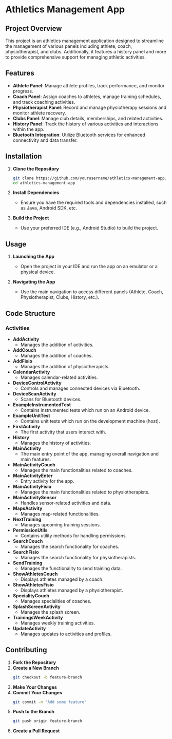 
# Athletics Management App

## Project Overview

This project is an athletics management application designed to streamline the management of various panels including athlete, coach, physiotherapist, and clubs. Additionally, it features a history panel and more to provide comprehensive support for managing athletic activities.

## Features

- **Athlete Panel**: Manage athlete profiles, track performance, and monitor progress.
- **Coach Panel**: Assign coaches to athletes, manage training schedules, and track coaching activities.
- **Physiotherapist Panel**: Record and manage physiotherapy sessions and monitor athlete recovery.
- **Clubs Panel**: Manage club details, memberships, and related activities.
- **History Panel**: Track the history of various activities and interactions within the app.
- **Bluetooth Integration**: Utilize Bluetooth services for enhanced connectivity and data transfer.

## Installation

1. **Clone the Repository**
   ```bash
   git clone https://github.com/yourusername/athletics-management-app.git
   cd athletics-management-app
   ```

2. **Install Dependencies**
   - Ensure you have the required tools and dependencies installed, such as Java, Android SDK, etc.

3. **Build the Project**
   - Use your preferred IDE (e.g., Android Studio) to build the project.

## Usage

1. **Launching the App**
   - Open the project in your IDE and run the app on an emulator or a physical device.

2. **Navigating the App**
   - Use the main navigation to access different panels (Athlete, Coach, Physiotherapist, Clubs, History, etc.).

## Code Structure

### Activities

- **AddActivity**
  - Manages the addition of activities.
- **AddCouch**
  - Manages the addition of coaches.
- **AddFisio**
  - Manages the addition of physiotherapists.
- **CalendarActivity**
  - Manages calendar-related activities.
- **DeviceControlActivity**
  - Controls and manages connected devices via Bluetooth.
- **DeviceScanActivity**
  - Scans for Bluetooth devices.
- **ExampleInstrumentedTest**
  - Contains instrumented tests which run on an Android device.
- **ExampleUnitTest**
  - Contains unit tests which run on the development machine (host).
- **FirstActivity**
  - The first activity that users interact with.
- **History**
  - Manages the history of activities.
- **MainActivity**
  - The main entry point of the app, managing overall navigation and main features.
- **MainActivityCouch**
  - Manages the main functionalities related to coaches.
- **MainActivityEnter**
  - Entry activity for the app.
- **MainActivityFisio**
  - Manages the main functionalities related to physiotherapists.
- **MainActivitySensor**
  - Handles sensor-related activities and data.
- **MapsActivity**
  - Manages map-related functionalities.
- **NextTraining**
  - Manages upcoming training sessions.
- **PermissionUtils**
  - Contains utility methods for handling permissions.
- **SearchCouch**
  - Manages the search functionality for coaches.
- **SearchFisio**
  - Manages the search functionality for physiotherapists.
- **SendTraining**
  - Manages the functionality to send training data.
- **ShowAthletesCouch**
  - Displays athletes managed by a coach.
- **ShowAthletesFisio**
  - Displays athletes managed by a physiotherapist.
- **SpecialityCouch**
  - Manages specialities of coaches.
- **SplashScreenActivity**
  - Manages the splash screen.
- **TrainingsWeekActivity**
  - Manages weekly training activities.
- **UpdateActivity**
  - Manages updates to activities and profiles.

## Contributing

1. **Fork the Repository**
2. **Create a New Branch**
   ```bash
   git checkout -b feature-branch
   ```
3. **Make Your Changes**
4. **Commit Your Changes**
   ```bash
   git commit -m "Add some feature"
   ```
5. **Push to the Branch**
   ```bash
   git push origin feature-branch
   ```
6. **Create a Pull Request**

